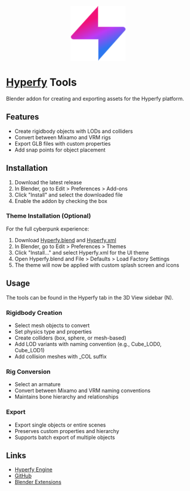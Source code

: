 <p align="center">
  <img src="extras/logo.png" alt="Hyperfy Tools Logo" width="150"/>
</p>

# [Hyperfy](https://github.com/hyperfy-xyz/hyperfy) Tools

Blender addon for creating and exporting assets for the Hyperfy platform.

## Features
- Create rigidbody objects with LODs and colliders
- Convert between Mixamo and VRM rigs
- Export GLB files with custom properties
- Add snap points for object placement

## Installation
1. Download the latest release
2. In Blender, go to Edit > Preferences > Add-ons
3. Click "Install" and select the downloaded file
4. Enable the addon by checking the box

### Theme Installation (Optional)
For the full cyberpunk experience:
1. Download [Hyperfy.blend](https://github.com/HowieDuhzit/HyperfyTools/releases/download/v1.4.0/Hyperfy.blend) and [Hyperfy.xml](https://github.com/HowieDuhzit/HyperfyTools/releases/download/v1.4.0/Hyperfy.xml)
2. In Blender, go to Edit > Preferences > Themes
3. Click "Install..." and select Hyperfy.xml for the UI theme
4. Open Hyperfy.blend and File > Defaults > Load Factory Settings
5. The theme will now be applied with custom splash screen and icons

## Usage
The tools can be found in the Hyperfy tab in the 3D View sidebar (N).

### Rigidbody Creation
- Select mesh objects to convert
- Set physics type and properties
- Create colliders (box, sphere, or mesh-based)
- Add LOD variants with naming convention (e.g., Cube_LOD0, Cube_LOD1)
- Add collision meshes with _COL suffix

### Rig Conversion
- Select an armature
- Convert between Mixamo and VRM naming conventions
- Maintains bone hierarchy and relationships

### Export
- Export single objects or entire scenes
- Preserves custom properties and hierarchy
- Supports batch export of multiple objects

## Links
- [Hyperfy Engine](https://hyperfy.xyz/)
- [GitHub](https://github.com/HowieDuhzit/HyperfyTools)
- [Blender Extensions](https://extensions.blender.org/author/25892/)
